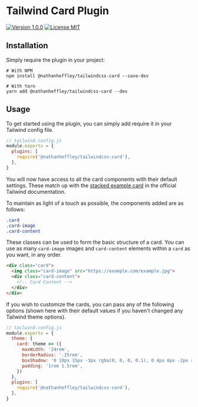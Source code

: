 # Tailwind Card Plugin

<p>
  <a href="https://github.com/nathanheffley/tailwindcss-card/packages/12006"><img src="https://img.shields.io/badge/version-1.0.0-blue.svg" alt="Version 1.0.0"></a>
  <a href="https://github.com/nathanheffley/tailwindcss-card/blob/master/LICENSE"><img src="https://img.shields.io/badge/license-MIT-green.svg" alt="License MIT"></a>
</p>

## Installation

Simply require the plugin in your project:

```
# With NPM
npm install @nathanheffley/tailwindcss-card --save-dev

# With Yarn
yarn add @nathanheffley/tailwindcss-card --dev
```

## Usage

To get started using the  plugin, you can simply add require it in your Tailwind config file.

```js
// tailwind.config.js
module.exports = {
  plugins: [
    require('@nathanheffley/tailwindcss-card'),
  ],
}
```

You will now have access to all the card components with their default settings. These match up with the [stacked example card](https://tailwindcss.com/docs/examples/cards#stacked) in the official Tailwind documentation.

To maintain as light of a touch as possible, the components added are as follows:

```css
.card
.card-image
.card-content
```

These classes can be used to form the basic structure of a card. You can use as many `card-image` images and `card-content` elements within a `card` as you want, in any order.

```html
<div class="card">
  <img class="card-image" src="https://example.com/example.jpg">
  <div class="card-content">
    <!-- Card Content -->
  </div>
</div>
```

If you wish to customize the cards, you can pass any of the following options (shown here with their default values if you haven't changed any Tailwind theme options).

```js
// tailwind.config.js
module.exports = {
  theme: {
    card: theme => ({
      maxWidth: '24rem',
      borderRadius: '.25rem',
      boxShadow: '0 10px 15px -3px rgba(0, 0, 0, 0.1), 0 4px 6px -2px rgba(0, 0, 0, 0.05)',
      padding: '1rem 1.5rem',
    })
  },
  plugins: [
    require('@nathanheffley/tailwindcss-card'),
  ],
}
```
